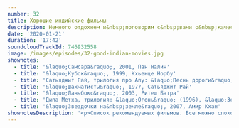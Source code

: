 ```yaml
---
number: 32
title: Хорошие индийские фильмы
description: Немного отдохнем и&nbsp;поговорим с&nbsp;вами о&nbsp;качественном индийском кино. Что интересного можно посмотреть в&nbsp;выходной.
date: '2020-01-21'
duration: '17:42'
soundcloudTrackId: 746932558
image: /images/episodes/32-good-indian-movies.jpg
shownotes:
  - title: '&laquo;Самсара&raquo;, 2001, Пан Налин'
  - title: '&laquo;Кубок&raquo;, 1999, Кхьенце Норбу'
  - title: 'Сатьяджит Рай, трилогия про Апу: &laquo;Песнь дороги&raquo; (1955), &laquo;Непокоренный&raquo; (1956), &laquo;Мир Апу&raquo; (1959)'
  - title: '&laquo;Шахматисты&raquo;, 1977, Сатьяджит Рай'
  - title: '&laquo;Ланчбокс&raquo;, 2003, Ритеш Батра'
  - title: 'Дипа Метха, трилогия: &laquo;Огонь&raquo; (1996), &laquo;Земля&raquo; (1998), &laquo;Вода&raquo; (2005)'
  - title: '&laquo;Звездочки на&nbsp;земле&raquo;, 2007, Амир Кхан'
shownotesDescription: '<p>Список рекомендуемых фильмов. Все можно спокойно скачать с&nbsp;переводом на&nbsp;русский.</p>'
---
```

